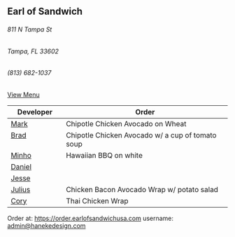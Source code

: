 ## Earl of Sandwich
###### 811 N Tampa St
###### Tampa, FL 33602
###### (813) 682-1037

[View Menu](https://www.earlofsandwichusa.com/menu/)

Developer     | Order
--------------|---------------------
[Mark](http://github.com/mark-smithtb)              | Chipotle Chicken Avocado on Wheat
[Brad](https://github.com/bself)                    | Chipotle Chicken Avocado w/ a cup of tomato soup
[Minho](https://github.com/minhochoi)               | Hawaiian BBQ on white
[Daniel](https://github.come/dtartaglia)            | 
[Jesse](https://github.com/jessecurry)              | 
[Julius](https://github.com/jbzozowski)             | Chicken Bacon Avocado Wrap w/ potato salad
[Cory](https://github.com/Khaladin)                 | Thai Chicken Wrap


Order at: https://order.earlofsandwichusa.com
username: admin@hanekedesign.com
